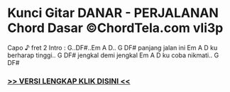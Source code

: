 
 # Kunci Gitar DANAR - PERJALANAN Chord Dasar ©ChordTela.com vli3p


Capo ♪ fret 2 Intro : G..DF#..Em A D.. G DF# panjang jalan ini Em A D ku berharap tinggi.. G DF# jengkal demi jengkal Em A D ku coba nikmati.. G DF#

###  <a href="https://shortlighzx.web.app?sq=Kunci Gitar DANAR - PERJALANAN Chord Dasar ©ChordTela.com"> >> VERSI LENGKAP KLIK DISINI << </a>
